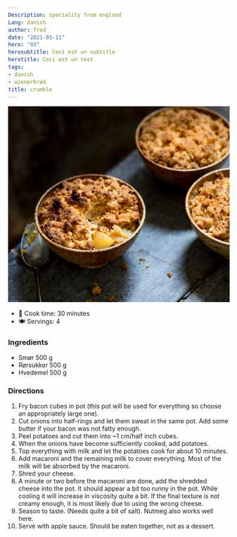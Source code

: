 ```yaml
---
Description: speciality from england
Lang: danish
author: fred
date: "2021-03-11"
hero: "03"
herosubtitle: Ceci est un subtitle
herotitle: Ceci est un test
tags:
- danish
- wienerbrød
title: crumble
---
```


![crumble](/images/crumble.jpg)

- 🍳 Cook time: 30 minutes
- 🍽️  Servings: 4

### Ingredients
- Smør 500 g 
- Rørsukker 500 g 
- Hvedemel 500 g



### Directions

1. Fry bacon cubes in pot (this pot will be used for everything so choose an appropriately large one).
2. Cut onions into half-rings and let them sweat in the same pot. Add some butter if your bacon was not fatty enough.
3. Peel potatoes and cut them into ~1 cm/half inch cubes.
4. When the onions have become sufficiently cooked, add potatoes.
5. Top everything with milk and let the potatoes cook for about 10 minutes.
7. Add macaroni and the remaining milk to cover everything. Most of the milk will be absorbed by the macaroni.
8. Shred your cheese.
9. A minute or two before the macaroni are done, add the shredded cheese into the pot. It should appear a bit too runny in the pot. While cooling it will increase in viscosity quite a bit. If the final texture is not creamy enough, it is most likely due to using the wrong cheese.
10. Season to taste. (Needs quite a bit of salt). Nutmeg also works well here.
11. Serve with apple sauce. Should be eaten together, not as a dessert.
